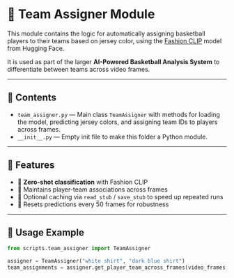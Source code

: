 # 🧢 Team Assigner Module

This module contains the logic for automatically assigning basketball players to their teams based on jersey color, using the [Fashion CLIP](https://huggingface.co/patrickjohncyh/fashion-clip) model from Hugging Face.

It is used as part of the larger **AI-Powered Basketball Analysis System** to differentiate between teams across video frames.

---

## 📁 Contents

- `team_assigner.py` — Main class `TeamAssigner` with methods for loading the model, predicting jersey colors, and assigning team IDs to players across frames.
- `__init__.py` — Empty init file to make this folder a Python module.

---

## 🚀 Features

- 🎨 **Zero-shot classification** with Fashion CLIP  
- 🧠 Maintains player-team associations across frames  
- 💾 Optional caching via `read_stub` / `save_stub` to speed up repeated runs  
- 🔄 Resets predictions every 50 frames for robustness

---

## 🧱 Usage Example

```python
from scripts.team_assigner import TeamAssigner

assigner = TeamAssigner("white shirt", "dark blue shirt")
team_assignments = assigner.get_player_team_across_frames(video_frames, player_tracks, read_from_stub=True, stub_path="cache/team_labels.pkl")
